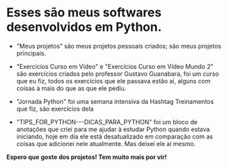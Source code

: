 # Esses são meus softwares desenvolvidos em Python. 
- "Meus projetos" são meus projetos pessoais criados; são meus projetos principais.

- "Exercícios Curso em Vídeo" e "Exercícios Curso em Vídeo Mundo 2" são exercícios criados pelo professor Gustavo Guanabara, foi um curso que eu fiz, todos os exercícios que ele passava estão aí, alguns com coisas à mais do que as que ele pediu.

- "Jornada Python" foi uma semana intensiva da Hashtag Treinamentos que fiz, são exercícios dela

- "TIPS_FOR_PYTHON---DICAS_PARA_PYTHON" foi um bloco de anotações que criei para me ajudar à estudar Python quando estava iniciando, hoje em dia ele está desatualizado em comparação com as coisas que adicionei nele atualmente. Mas deixei ele aí mesmo.

**Espero que goste dos projetos! Tem muito mais por vir!**
